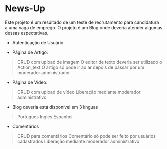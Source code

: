 # News-Up

Este projeto é um resultado de um teste de recrutamento para candidatura a uma vaga de emprego. O projeto é um Blog onde deveria atender algumas dessas espectativas.

* Autenticação de Usuário

* Página de Artigo:
> CRUD com upload de imagem
> O editor de texto deveria ser utilizado o Action_text
> O artigo só pode ir ao ar depois de passar por um moderador administrador

* Página de Video:
> CRUD com upload de vídeo
> Liberação mediante moderador administrativo

* Blog deveria está disponível em 3 línguas
> Portugues
> Ingles
> Espanhol

* Comentários
> CRUD para comentários
> Comentário só pode ser feito por usuários cadastrados
> Liberação mediante moderador administrativo


